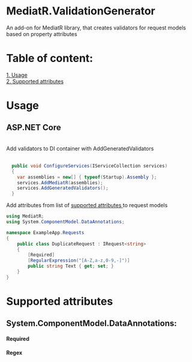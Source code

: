 # MediatR.ValidationGenerator
An add-on for MediatR library, that creates validators for request models based on property attributes

# Table of content:
<a href="#1">1. Usage</a> </br>
<a href="#2">2. Supported attributes</a></br>

<h1 id="1">Usage</h1>
<h2>ASP.NET Core</h2> </br>
Add validators to DI container with AddGeneratedValidators </br> </br>

```csharp
  public void ConfigureServices(IServiceCollection services)
  {
    var assemblies = new[] { typeof(Startup).Assembly };
    services.AddMediatR(assemblies);
    services.AddGeneratedValidators();
  }
```
Add attributes from list of <a href="#2">supported attributes </a> to request models
```csharp
using MediatR;
using System.ComponentModel.DataAnnotations;

namespace ExampleApp.Requests
{
    public class DuplicateRequest : IRequest<string>
    {
        [Required]
        [RegularExpression("[A-Z,a-z,0-9,-]")]
        public string Text { get; set; }
    }
}
```

<h1 id="2">Supported attributes</h1>
<h2>System.ComponentModel.DataAnnotations:</h2>
<h4>Required</h4>
<h4>Regex</h4>
